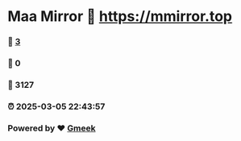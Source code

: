 # Maa Mirror :link: https://mmirror.top 
### :page_facing_up: [3](https://mmirror.top/tag.html) 
### :speech_balloon: 0 
### :hibiscus: 3127 
### :alarm_clock: 2025-03-05 22:43:57 
### Powered by :heart: [Gmeek](https://github.com/Meekdai/Gmeek)
